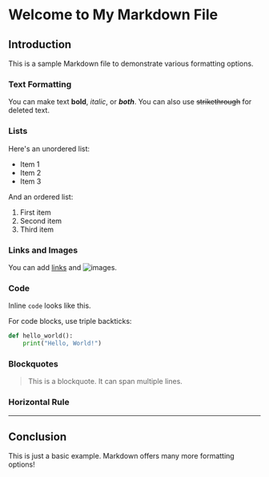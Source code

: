 # Welcome to My Markdown File

## Introduction

This is a sample Markdown file to demonstrate various formatting options.

### Text Formatting

You can make text **bold**, *italic*, or ***both***. You can also use ~~strikethrough~~ for deleted text.

### Lists

Here's an unordered list:

- Item 1
- Item 2
- Item 3

And an ordered list:

1. First item
2. Second item
3. Third item

### Links and Images

You can add [links](https://www.example.com) and ![images](https://via.placeholder.com/150).

### Code

Inline `code` looks like this.

For code blocks, use triple backticks:

```python
def hello_world():
    print("Hello, World!")
```

### Blockquotes

> This is a blockquote.
> It can span multiple lines.

### Horizontal Rule

---

## Conclusion

This is just a basic example. Markdown offers many more formatting options!
